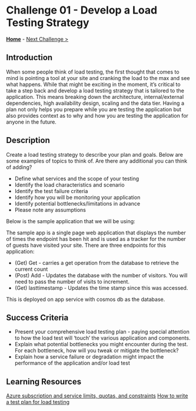 # Challenge 01 - Develop a Load Testing Strategy

**[Home](../README.md)** - [Next Challenge >](./Challenge-02.md)

## Introduction

When some people think of load testing, the first thought that comes to mind is pointing a tool at your site and cranking the load to the max and see what happens.  While that might be exciting in the moment, it’s critical to take a step back and develop a load testing strategy that is tailored to the application. This means breaking down the architecture, internal/external dependencies, high availability design, scaling and the data tier.  Having a plan not only helps you prepare while you are testing the application but also provides context as to why and how you are testing the application for anyone in the future.  

## Description

Create a load testing strategy to describe your plan and goals.  Below are some examples of topics to think of.  Are there any additional you can think of adding?

- Define what services and the scope of your testing
- Identify the load characteristics and scenario
- Identify the test failure criteria
- Identify how you will be monitoring your application
- Identify potential bottlenecks/limitations in advance
- Please note any assumptions 

Below is the sample application that we will be using:

The sample app is a single page web application that displays the number of times the endpoint has been hit and is used as a tracker for the number of guests have visited your site. There are three endpoints for this application:

- (Get) Get - carries a get operation from the database to retrieve the current count
- (Post) Add - Updates the database with the number of visitors.  You will need to pass the number of visits to increment.
- (Get) lasttimestamp - Updates the time stamp since this was accessed.

This is deployed on app service with cosmos db as the database.
## Success Criteria

- Present your comprehensive load testing plan - paying special attention to how the load test will ‘touch’ the various application and components.
- Explain what potential bottlenecks you might encounter during the test. For each bottleneck, how will you tweak or mitigate the bottleneck?
- Explain how a service failure or degradation might impact the performance of the application and/or load test

## Learning Resources

[Azure subscription and service limits, quotas, and constraints](https://docs.microsoft.com/en-us/azure/azure-resource-manager/management/azure-subscription-service-limits)
[How to write a test plan for load testing](https://www.flood.io/blog/how-to-write-a-test-plan-for-load-testing)